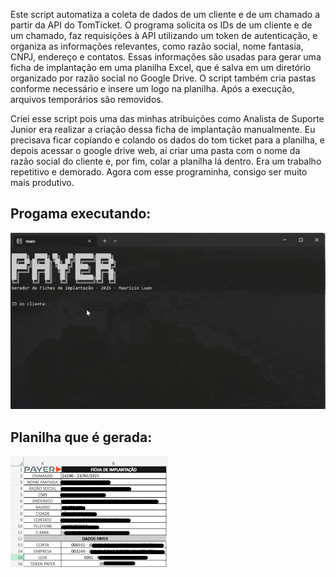 Este script automatiza a coleta de dados de um cliente e de um chamado a partir da API do TomTicket. O programa solicita os IDs de um cliente e de um chamado, faz requisições à API utilizando um token de autenticação, e organiza as informações relevantes, como razão social, nome fantasia, CNPJ, endereço e contatos. Essas informações são usadas para gerar uma ficha de implantação em uma planilha Excel, que é salva em um diretório organizado por razão social no Google Drive. O script também cria pastas conforme necessário e insere um logo na planilha. Após a execução, arquivos temporários são removidos.

Criei esse script pois uma das minhas atribuições como Analista de Suporte Junior era realizar a criação dessa ficha de implantação manualmente. Eu precisava ficar copiando e colando os dados do tom ticket para a planilha, e depois acessar o google drive web, aí criar uma pasta com o nome da razão social do cliente e, por fim, colar a planilha lá dentro. Era um trabalho repetitivo e demorado. Agora com esse programinha, consigo ser muito mais produtivo.

## Progama executando:
![GIF de exemplo](gif.gif)

## Planilha que é gerada:
<img src="planilha-gerada.png" alt="Imagem responsiva" width="50%" />
